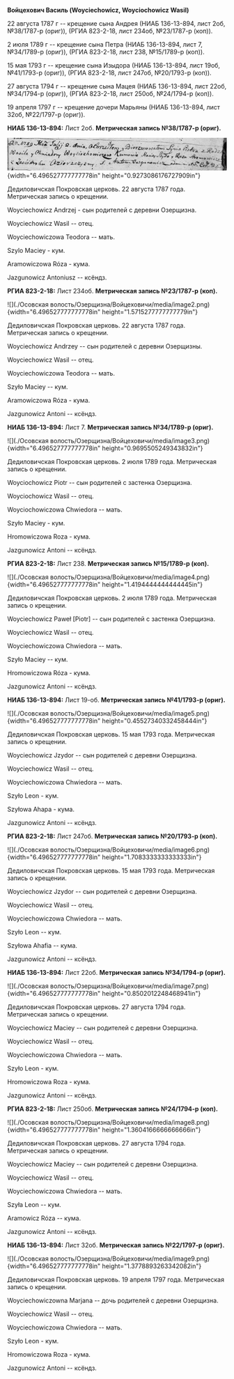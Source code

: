 **Войцехович Василь (Woyciechowicz, Woyciochowicz Wasil)**

22 августа 1787 г -- крещение сына Андрея (НИАБ 136-13-894, лист 2об,
№38/1787-р (ориг)), (РГИА 823-2-18, лист 234об, №23/1787-р (коп)).

2 июля 1789 г -- крещение сына Петра (НИАБ 136-13-894, лист 7,
№34/1789-р (ориг)), (РГИА 823-2-18, лист 238, №15/1789-р (коп)).

15 мая 1793 г -- крещение сына Изыдора (НИАБ 136-13-894, лист 19об,
№41/1793-р (ориг)), (РГИА 823-2-18, лист 247об, №20/1793-р (коп)).

27 августа 1794 г -- крещение сына Мацея (НИАБ 136-13-894, лист 22об,
№34/1794-р (ориг)), (РГИА 823-2-18, лист 250об, №24/1794-р (коп)).

19 апреля 1797 г -- крещение дочери Марьяны (НИАБ 136-13-894, лист 32об,
№22/1797-р (ориг)).

**НИАБ 136-13-894:** Лист 2об. **Метрическая запись №38/1787-р (ориг).**

![](./media/f1d051ac23c7acac80aed28ad6b1756d064eca38.png){width="6.496527777777778in"
height="0.9273086176727909in"}

Дедиловичская Покровская церковь. 22 августа 1787 года. Метрическая
запись о крещении.

Woyciechowicz Andrzej - сын родителей с деревни Озерщизна.

Woyciechowicz Wasil -- отец.

Woyciechowiczowa Teodora -- мать.

Szylo Maciey - кум.

Aramowiczowa Róza - кума.

Jazgunowicz Antoniusz -- ксёндз.

**РГИА 823-2-18:** Лист 234об. **Метрическая запись №23/1787-р (коп).**

![](./Осовская волость/Озерщизна/Войцеховичи/media/image2.png){width="6.496527777777778in"
height="1.5715277777777779in"}

Дедиловичская Покровская церковь. 22 августа 1787 года. Метрическая
запись о крещении.

Woyciechowicz Andrzey -- сын родителей с деревни Озерщизны.

Woyciechowicz Wasil -- отец.

Woyciechowiczowa Teodora -- мать.

Szyło Maciey -- кум.

Aramowiczowa Róza - кума.

Jazgunowicz Antoni -- ксёндз.

**НИАБ 136-13-894:** Лист 7. **Метрическая запись №34/1789-р (ориг).**

![](./Осовская волость/Озерщизна/Войцеховичи/media/image3.png){width="6.496527777777778in"
height="0.9695505249343832in"}

Дедиловичская Покровская церковь. 2 июля 1789 года. Метрическая запись о
крещении.

Woyciochowicz Piotr -- сын родителей с застенка Озерщизна.

Woyciochowicz Wasil -- отец.

Woyciochowiczowa Chwiedora -- мать.

Szyło Maciey - кум.

Hromowiczowa Roza - кума.

Jazgunowicz Antoni -- ксёндз.

**РГИА 823-2-18:** Лист 238. **Метрическая запись №15/1789-р (коп).**

![](./Осовская волость/Озерщизна/Войцеховичи/media/image4.png){width="6.496527777777778in"
height="1.4194444444444445in"}

Дедиловичская Покровская церковь. 2 июля 1789 года. Метрическая запись о
крещении.

Woyciechowicz Paweł \[Piotr\] -- сын родителей с застенка Озерщизна.

Woyciechowicz Wasil -- отец.

Woyciechowiczowa Chwiedora -- мать.

Szyło Maciey -- кум.

Hromowiczowa Róza - кума.

Jazgunowicz Antoni -- ксёндз.

**НИАБ 136-13-894:** Лист 19-об. **Метрическая запись №41/1793-р
(ориг).**

![](./Осовская волость/Озерщизна/Войцеховичи/media/image5.png){width="6.496527777777778in"
height="0.45527340332458444in"}

Дедиловичская Покровская церковь. 15 мая 1793 года. Метрическая запись о
крещении.

Woyciechowicz Jzydor -- сын родителей с деревни Озерщизна.

Woyciechowicz Wasil -- отец.

Woyciechowiczowa Chwiedora -- мать.

Szyło Leon - кум.

Szyłowa Ahapa - кума.

Jazgunowicz Antoni -- ксёндз.

**РГИА 823-2-18:** Лист 247об. **Метрическая запись №20/1793-р (коп).**

![](./Осовская волость/Озерщизна/Войцеховичи/media/image6.png){width="6.496527777777778in"
height="1.7083333333333333in"}

Дедиловичская Покровская церковь. 15 мая 1793 года. Метрическая запись о
крещении.

Woyciechowicz Jzydor -- сын родителей с деревни Озерщизна.

Woyciechowicz Wasil -- отец.

Woyciechowiczowa Chwiedora -- мать.

Szyło Leon -- кум.

Szyłowa Ahafia -- кума.

Jazgunowicz Antoni -- ксёндз.

**НИАБ 136-13-894:** Лист 22об. **Метрическая запись №34/1794-р
(ориг).**

![](./Осовская волость/Озерщизна/Войцеховичи/media/image7.png){width="6.496527777777778in"
height="0.8502012248468941in"}

Дедиловичская Покровская церковь. 27 августа 1794 года. Метрическая
запись о крещении.

Woyciechowicz Maciey -- сын родителей с деревни Озерщизна.

Woyciechowicz Wasil -- отец.

Woyciechowiczowa Chwiedora -- мать.

Szyło Leon - кум.

Hromowiczowa Roza - кума.

Jazgunowicz Antoni -- ксёндз.

**РГИА 823-2-18:** Лист 250об. **Метрическая запись №24/1794-р (коп).**

![](./Осовская волость/Озерщизна/Войцеховичи/media/image8.png){width="6.496527777777778in"
height="1.3604166666666666in"}

Дедиловичская Покровская церковь. 27 августа 1794 года. Метрическая
запись о крещении.

Woyciechowicz Maciey -- сын родителей с деревни Озерщизна.

Woyciechowicz Wasil -- отец.

Woyciechowiczowa Chwiedora -- мать.

Szyła Leon -- кум.

Aramowicz Róza -- кума.

Jazgunowicz Antoni -- ксёндз.

**НИАБ 136-13-894:** Лист 32об. **Метрическая запись №22/1797-р
(ориг).**

![](./Осовская волость/Озерщизна/Войцеховичи/media/image9.png){width="6.496527777777778in"
height="1.3778893263342082in"}

Дедиловичская Покровская церковь. 19 апреля 1797 года. Метрическая
запись о крещении.

Woyciechowiczowna Marjana -- дочь родителей с деревни Озерщизна.

Woyciechowicz Wasil -- отец.

Woyciechowiczowa Chwiedora -- мать.

Szyło Leon - кум.

Hromowiczowa Roza - кума.

Jazgunowicz Antoni -- ксёндз.
